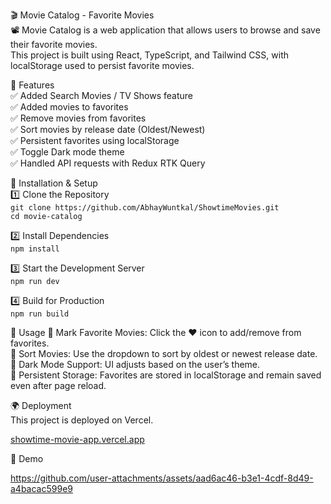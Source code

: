 🎬 Movie Catalog - Favorite Movies <br />
📽️ Movie Catalog is a web application that allows users to browse and save their favorite movies.  <br /> This project is built using React, TypeScript, and Tailwind CSS, with localStorage used to persist favorite movies.

🚀 Features <br />
✅ Added Search Movies / TV Shows feature <br />
✅ Added movies to favorites <br />
✅ Remove movies from favorites <br />
✅ Sort movies by release date (Oldest/Newest) <br />
✅ Persistent favorites using localStorage <br />
✅ Toggle Dark mode theme <br />
✅ Handled API requests with Redux RTK Query

📌 Installation & Setup <br />
1️⃣ Clone the Repository <br />
```git clone https://github.com/AbhayWuntkal/ShowtimeMovies.git```
<br />
```cd movie-catalog```

2️⃣ Install Dependencies <br />
```npm install```

3️⃣ Start the Development Server <br />
```npm run dev```

4️⃣ Build for Production <br />
```npm run build```

📖 Usage
🌟 Mark Favorite Movies: Click the ❤️ icon to add/remove from favorites. <br />
🔄 Sort Movies: Use the dropdown to sort by oldest or newest release date. <br />
🌙 Dark Mode Support: UI adjusts based on the user’s theme. <br />
💾 Persistent Storage: Favorites are stored in localStorage and remain saved even after page reload. <br />

🌍 Deployment <br />
This project is deployed on Vercel. <br />

<a href="https://showtime-movie-app.vercel.app/"> showtime-movie-app.vercel.app <a/>



🎨 Demo <br />

https://github.com/user-attachments/assets/aad6ac46-b3e1-4cdf-8d49-a4bacac599e9




